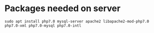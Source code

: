 
# Packages needed on server
`sudo apt install php7.0 mysql-server apache2 libapache2-mod-php7.0 php7.0-xml php7.0-mysql php7.0-intl`